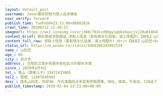 ```yaml
---
layout: default_post
username: Jason要好好努力攒人品求爆发
user_verify: forward
publish_time: TueFeb0423:23:06+08002020
crawl_time: 20200212-12:40:51
imageurl: https://wx1.sinaimg.cn/orj360/703ccd80gy1gbks6qvzjvj20u014040c.jpg,https://wx3.sinaimg.cn/orj360/703ccd80gy1gbks6rgvlwj21400u0tcf.jpg,https://wx1.sinaimg.cn/orj360/703ccd80gy1gbks6rwm14j20u0140why.jpg
content_brief: 肺炎患者求助超话 求助人信息（若有相关化验单，请上传图片）【姓名】山钧芝【年龄】89【所在城市】武汉市【所在小区、社区】汉阳区江堤乡街道丰收社区兴华御水华城【患病时间】2020年2月4日【联系方式】晋山（患者儿子）15872435085【其他紧急联系人】晋顺，13387640303【病情描述】姓名 ...全文
content_full_raw: 求助人信息（若有相关化验单，请上传图片）<br/>【姓名】山钧芝<br/>【年龄】89<br/>【所在城市】武汉市<br/>【所在小区、社区】汉阳区江堤乡街道丰收社区兴华御水华城<br/>【患病时间】2020年2月4日<br/>【联系方式】晋山（患者儿子）15872435085<br/>【其他紧急联系人】晋顺，13387640303<br/>【病情描述】姓名：山钧芝，年龄：90，今天凌晨四点多突发呼吸困难，呕吐，咳血，不发烧，120送了几个医院都不收，最后联系到亚心医院循礼门院区急诊，检查后肺部CT呈现毛玻璃状，血氧饱和度只有86%（极低，有生命危险），亚心要求明天上午之前必须离开医院。<br/>基础疾病有慢性粒细胞白血病，心脏病，肺气肿。<br/>希望有医院能接受奶奶这样的重症患者，进行核酸检测和收治，现在生命垂危，恳请救助，谢谢！
status_url: https://m.weibo.cn/status/4468386345891539
name_: 山钧芝
age_: 89
city_: 武汉市
address_: 汉阳区江堤乡街道丰收社区兴华御水华城
since_: 2020年2月4日
tel_: 晋山（患者儿子）15872435085
tel2_: 晋顺，13387640303
desc_: 姓名山钧芝，年龄90，今天凌晨四点多突发呼吸困难，呕吐，咳血，不发烧，120送了几个医院都不收，最后联系到亚心医院循礼门院区急诊，检查后肺部CT呈现毛玻璃状，血氧饱和度只有86%（极低，有生命危险），亚心要求明天上午之前必须离开医院。基础疾病有慢性粒细胞白血病，心脏病，肺气肿。希望有医院能接受奶奶这样的重症患者，进行核酸检测和收治，现在生命垂危，恳请救助，谢谢！
publish_timestamp: 2020-02-04 23:23:06+08:00
---
```

